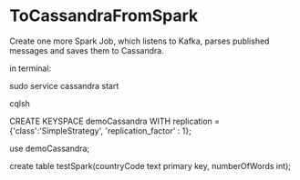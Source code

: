 # ToCassandraFromSpark
Create one more Spark Job, which listens to Kafka, parses published messages and saves them to Cassandra.

in terminal:

sudo service cassandra start

cqlsh

CREATE KEYSPACE demoCassandra WITH replication = {'class':'SimpleStrategy', 'replication_factor' : 1};

use demoCassandra;

create table testSpark(countryCode text primary key, numberOfWords int);
